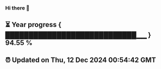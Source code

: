 ### Hi there 👋
⏳ Year progress { ████████████████████████████▁▁ } 94.55 %
---
⏰ Updated on Thu, 12 Dec 2024 00:54:42 GMT
---
